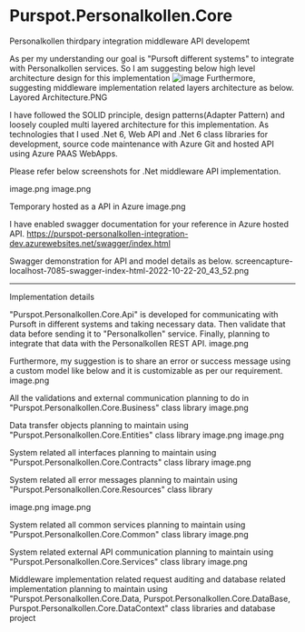 # Purspot.Personalkollen.Core
Personalkollen thirdpary integration middleware API developemt

As per my understanding our goal is "Pursoft different systems" to integrate with Personalkollen services. So I am suggesting below high level architecture design for this implementation
![image](https://user-images.githubusercontent.com/86515501/202280093-a36a313b-61a6-4127-8c65-f1302613f918.png)
Furthermore, suggesting middleware implementation related layers architecture as below.
Layored Architecture.PNG

I have followed the SOLID principle, design patterns(Adapter Pattern) and loosely coupled multi layered architecture for this implementation. As technologies that I used .Net 6, Web API and .Net 6 class libraries for development, source code maintenance with Azure Git and hosted API using Azure PAAS WebApps. 

Please refer below screenshots for .Net middleware API implementation.

image.png
image.png

Temporary hosted as a API in Azure 
image.png

I have enabled swagger documentation for your reference in Azure hosted API.
https://purspot-personalkollen-integration-dev.azurewebsites.net/swagger/index.html

Swagger demonstration for API and model details as below.
screencapture-localhost-7085-swagger-index-html-2022-10-22-20_43_52.png

----------------------------------------------------------------------------------------------------------------------------------------------------------------------------
Implementation details

"Purspot.Personalkollen.Core.Api" is developed for communicating with Pursoft in different systems and taking necessary data. Then validate that data before sending it to "Personalkollen" service. Finally, planning to integrate that data with the Personalkollen REST API. 
image.png

Furthermore, my suggestion is to share an error or success message using a custom model like below and it is customizable as per our requirement.
image.png

All the validations and external communication planning to do in  "Purspot.Personalkollen.Core.Business" class library
image.png

Data transfer objects planning to maintain using "Purspot.Personalkollen.Core.Entities" class library
image.png
image.png
 
System related all interfaces planning to maintain using "Purspot.Personalkollen.Core.Contracts" class library
image.png


System related all error messages planning to maintain using "Purspot.Personalkollen.Core.Resources" class library

image.png
image.png

System related all common services planning to maintain using "Purspot.Personalkollen.Core.Common" class library
image.png

System related external API communication planning to maintain using "Purspot.Personalkollen.Core.Services" class library
image.png


Middleware implementation related request auditing and database related implementation planning to maintain using "Purspot.Personalkollen.Core.Data, Purspot.Personalkollen.Core.DataBase, Purspot.Personalkollen.Core.DataContext" class libraries and database project
